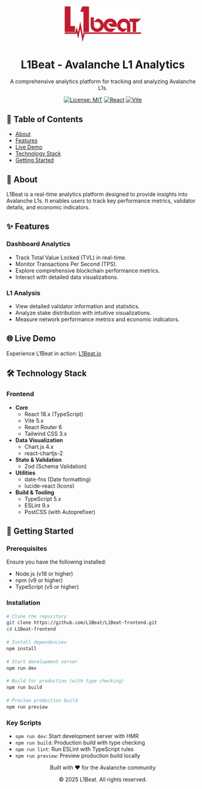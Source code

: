 <div align="center">
  <img src="https://raw.githubusercontent.com/muhammetselimfe/L1Beat/refs/heads/main/public/l1_logo_main_2.png" alt="L1Beat Logo" width="200"/>
  <h1>L1Beat - Avalanche L1 Analytics</h1>
  <p>A comprehensive analytics platform for tracking and analyzing Avalanche L1s.</p>
  
  [![License: MIT](https://img.shields.io/badge/License-MIT-yellow.svg)](https://opensource.org/licenses/MIT)
  [![React](https://img.shields.io/badge/React-18.x-blue.svg)](https://reactjs.org/)
  [![Vite](https://img.shields.io/badge/Vite-5.x-purple.svg)](https://vitejs.dev/)
</div>

## 📝 Table of Contents
- [About](#about)
- [Features](#features)
- [Live Demo](#live-demo)
- [Technology Stack](#technology-stack)
- [Getting Started](#getting-started)

## 🎯 About <a name="about"></a>
L1Beat is a real-time analytics platform designed to provide insights into Avalanche L1s. It enables users to track key performance metrics, validator details, and economic indicators. 

## ✨ Features <a name="features"></a>

### Dashboard Analytics
- Track Total Value Locked (TVL) in real-time.
- Monitor Transactions Per Second (TPS).
- Explore comprehensive blockchain performance metrics.
- Interact with detailed data visualizations.

### L1 Analysis
- View detailed validator information and statistics.
- Analyze stake distribution with intuitive visualizations.
- Measure network performance metrics and economic indicators.


## 🌐 Live Demo <a name="live-demo"></a>
Experience L1Beat in action: [L1Beat.io](https://l1beat.io/)

## 🛠️ Technology Stack <a name="technology-stack"></a>

### Frontend
- **Core**
  - React 18.x (TypeScript)
  - Vite 5.x
  - React Router 6
  - Tailwind CSS 3.x
- **Data Visualization**
  - Chart.js 4.x
  - react-chartjs-2
- **State & Validation**
  - Zod (Schema Validation)
- **Utilities**
  - date-fns (Date formatting)
  - lucide-react (Icons)
- **Build & Tooling**
  - TypeScript 5.x
  - ESLint 9.x
  - PostCSS (with Autoprefixer)


## 🚀 Getting Started <a name="getting-started"></a>

### Prerequisites
Ensure you have the following installed:
- Node.js (v18 or higher)
- npm (v9 or higher)
- TypeScript (v5 or higher)

### Installation

```bash
# Clone the repository
git clone https://github.com/L1Beat/L1Beat-frontend.git
cd L1Beat-frontend

# Install dependencies
npm install

# Start development server
npm run dev

# Build for production (with type checking)
npm run build

# Preview production build
npm run preview
```

### Key Scripts
- `npm run dev`: Start development server with HMR
- `npm run build`: Production build with type checking
- `npm run lint`: Run ESLint with TypeScript rules
- `npm run preview`: Preview production build locally

<div align="center">
  <p>Built with ❤️ for the Avalanche community</p>
  <p>© 2025 L1Beat. All rights reserved.</p>
</div>